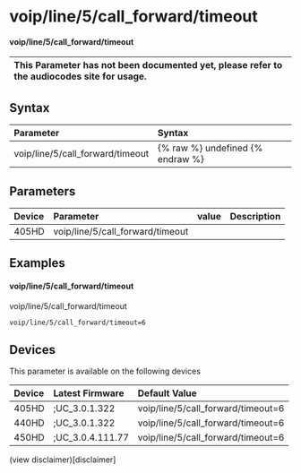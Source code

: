 ﻿---
description: voip/line/5/call_forward/timeout
search:
    keywords: ['voip','line','5','call_forward','timeout']
---

# voip/line/5/call_forward/timeout

#### voip/line/5/call_forward/timeout


| This Parameter has not been documented yet, please refer to the audiocodes site for usage.  |
| :--- |

## Syntax
| Parameter | Syntax |
| :--- | :--- |
|voip/line/5/call_forward/timeout | {% raw %} undefined {% endraw %} |

## Parameters
|Device|Parameter|value|Description|
|:---|:---|:---|:---|
| 405HD | voip/line/5/call_forward/timeout |  |  |

## Examples
#### voip/line/5/call_forward/timeout

voip/line/5/call_forward/timeout

```
voip/line/5/call_forward/timeout=6
```

## Devices
This parameter is available on the following devices

| Device | Latest Firmware | Default Value |
|:---|:---|:---|
| 405HD | ;UC_3.0.1.322 | voip/line/5/call_forward/timeout=6 
| 440HD | ;UC_3.0.1.322 | voip/line/5/call_forward/timeout=6 
| 450HD | ;UC_3.0.4.111.77 | voip/line/5/call_forward/timeout=6 

(view disclaimer)[disclaimer]
